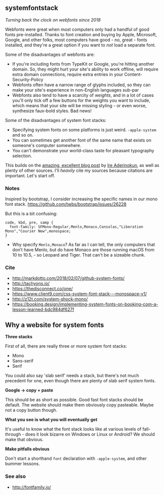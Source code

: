 ## systemfontstack

_Turning back the clock on webfonts since 2018_

Webfonts were great when most computers only had a handful of good fonts
pre-installed. Thanks to font creation and buying by Apple, Microsoft, Google,
and other folks, most computers have good - no, great - fonts installed, and
they're a great option if you want to _not_ load a separate font.

Some of the disadvantages of webfonts are:

- If you're including fonts from TypeKit or Google, you're hitting another domain.
So, they might hurt your site's ability to work offline, will require extra
domain connections, require extra entries in your Content-Security-Policy
- Webfonts often have a narrow range of glyphs included, so they can make your
site's experience in non-English languages sub-par
- Webfonts also tend to have a scarcity of _weights_, and in a lot of cases you'll
only tick off a few buttons for the weights you want to include, which means that
your site will be missing styling - or even worse, synthesize faux-bold styles.
Bad news!

Some of the disadvantages of system font stacks:

- Specifying system fonts on some platforms is just weird. `-apple-system` and so on.
- You can sometimes get another font of the same name that exists on someone's computer
  somewhere.
- You can't demonstrate your world-class taste for pleasant typography selection.

This builds on the [amazing, excellent blog post](https://bitsofco.de/the-new-system-font-stack/)
by [Ire Aderinokun](https://ireaderinokun.com/), as well as plenty of other sources.
I'll _heavily_ cite my sources because citations are important. Let's start off.

### Notes

Inspired by bootstrap, I consider increasing the specific names in our mono font stack. https://github.com/twbs/bootstrap/issues/26228

But this is a bit confusing:

```
code, kbd, pre, samp {
  font-family: SFMono-Regular,Menlo,Monaco,Consolas,"Liberation Mono","Courier New",monospace;
}
```

- Why specify `Menlo,Monaco`? As far as I can tell, the only computers that don’t have Menlo, but do have Monaco are those running macOS from 10 to 10.5, - so Leopard and Tiger. That can't be a sizeable chunk.

### Cite

* http://markdotto.com/2018/02/07/github-system-fonts/
* http://tachyons.io/
* https://thedisconnect.co/one/
* https://www.client9.com/css-system-font-stack---monospace-v1/
* http://z12t.com/system-shock-mono/
* https://booking.design/implementing-system-fonts-on-booking-com-a-lesson-learned-bdc984df627f

## Why a website for system fonts

**Three stacks**

First of all, there are really three or more system font stacks:

- Mono
- Sans-serif
- Serif

You could also say 'slab serif' needs a stack, but there's not much precedent
for one, even though there are plenty of slab serif system fonts.

**Google -> copy + paste**

This should be as short as possible. Good fast font stacks should be default.
The website should make them obviously copy pasteable. Maybe not a copy button
though.

**What you see is what you will eventually get**

It's useful to know what the font stack looks like at various levels of fall-through -
does it look bizarre on Windows or Linux or Android? We should make that obvious.

**Make pitfalls obvious**

Don't start a shorthand `font` declaration with `-apple-system`, and other bummer
lessons.

### See also

- http://fontfamily.io/
